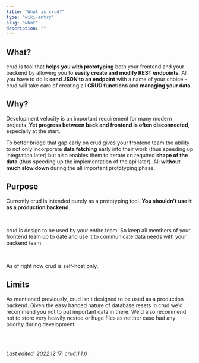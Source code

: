 ```yaml
---
title: "What is crud?"
type: "wiki-entry"
slug: "what"
description: ""
---
```


<h2 id="what">What?</h2>

crud is tool that **helps you with prototyping** both your frontend and your backend by allowing you to **easily create and modify REST endpoints**. All you have to do is **send JSON to an endpoint** with a name of your choice - crud will take care of creating all **CRUD functions** and **managing your data**.

<h2 id="why">Why?</h2>

Development velocity is an important requirement for many modern projects. **Yet progress between back and frontend is often disconnected**, especially at the start.

To better bridge that gap early on crud gives your frontend team the ability to not only incorporate **data fetching** early into their work (thus speeding up integration later) but also enables them to iterate on required **shape of the data** (thus speeding up the implementation of the api later). All **without much slow down** during the all important prototyping phase.

<h2 id="purpose">Purpose</h2>

Currently crud is intended purely as a prototyping tool. **You shouldn't use it as a production backend**.

<br/>

crud is design to be used by your entire team. So keep all members of your frontend team up to date and use it to communicate data needs with your backend team.

<br/>

As of right now crud is self-host only.

<h2 id="limits">Limits</h2>

As mentioned previously, crud isn't designed to be used as a production backend. Given the easy handed nature of database resets in crud we'd recommend you not to put important data in there. We'd also recommend not to store very heavily nested or huge files as neither case had any priority during development.

<br/>
<br/>

_Last edited: 2022.12.17; crud:1.1.0_
